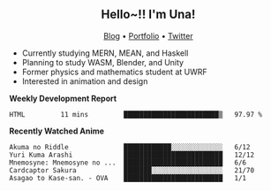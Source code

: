 <h2 align="center">
  Hello~!! I'm Una!
</h2>

<p align="center">
  <a href="https://anarchy.website/">Blog</a> &bull;
  <a href="https://una-ada.github.io/">Portfolio</a> &bull;
  <a href="https://twitter.com/unaxiii">Twitter</a>
</p>

- Currently studying MERN, MEAN, and Haskell
- Planning to study WASM, Blender, and Unity
- Former physics and mathematics student at UWRF
- Interested in animation and design

**Weekly Development Report**

<!--START_SECTION:waka-->
```text
HTML         11 mins         ████████████████████████▒   97.97 % 
```
<!--END_SECTION:waka-->

**Recently Watched Anime**

<!-- RECENT-ANIME:START -->

    Akuma no Riddle              ████████████░░░░░░░░░░░░░   6/12
    Yuri Kuma Arashi             █████████████████████████   12/12
    Mnemosyne: Mnemosyne no ...  █████████████████████████   6/6
    Cardcaptor Sakura            ███████░░░░░░░░░░░░░░░░░░   21/70
    Asagao to Kase-san. - OVA    █████████████████████████   1/1
<!-- RECENT-ANIME:END -->
